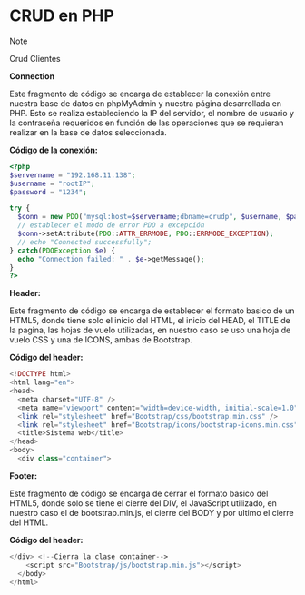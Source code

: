 # CRUD en PHP
> [!NOTE]
> Crud Clientes

**Connection**

Este fragmento de código se encarga de establecer la conexión entre nuestra base de datos en phpMyAdmin y nuestra página desarrollada en PHP. Esto se realiza estableciendo la IP del servidor, el nombre de usuario y la contraseña requeridos en función de las operaciones que se requieran realizar en la base de datos seleccionada.

**Código de la conexión:**
```php
<?php
$servername = "192.168.11.138";
$username = "rootIP";
$password = "1234";

try {
  $conn = new PDO("mysql:host=$servername;dbname=crudp", $username, $password);
  // establecer el modo de error PDO a excepción
  $conn->setAttribute(PDO::ATTR_ERRMODE, PDO::ERRMODE_EXCEPTION);
  // echo "Connected successfully";
} catch(PDOException $e) {
  echo "Connection failed: " . $e->getMessage();
}
?>
```

**Header:**

Este fragmento de código se encarga de establecer el formato basico de un HTML5, donde tiene solo el inicio del HTML, el inicio del HEAD, el TITLE de la pagina, las hojas de vuelo utilizadas, en nuestro caso se uso una hoja de vuelo CSS y una de ICONS, ambas de Bootstrap.

**Código del header:**
```php
<!DOCTYPE html>
<html lang="en">
<head>
  <meta charset="UTF-8" />
  <meta name="viewport" content="width=device-width, initial-scale=1.0" />
  <link rel="stylesheet" href="Bootstrap/css/bootstrap.min.css" />
  <link rel="stylesheet" href="Bootstrap/icons/bootstrap-icons.min.css">
  <title>Sistema web</title>
</head>
<body>
  <div class="container">
```

**Footer:**

Este fragmento de código se encarga de cerrar el formato basico del HTML5, donde solo se tiene el cierre del DIV, el JavaScript utilizado, en nuestro caso el de bootstrap.min.js, el cierre del BODY y por ultimo el cierre del HTML.

**Código del header:**
```php
</div> <!--Cierra la clase container-->
    <script src="Bootstrap/js/bootstrap.min.js"></script>
  </body>
</html>
```




